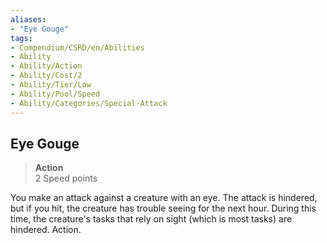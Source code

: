 ```yaml
---
aliases:
- "Eye Gouge"
tags:
- Compendium/CSRD/en/Abilities
- Ability
- Ability/Action
- Ability/Cost/2
- Ability/Tier/Low
- Ability/Pool/Speed
- Ability/Categories/Special-Attack
---
```


  
## Eye Gouge  
>**Action**  
>2 Speed points
  
You make an attack against a creature with an eye. The attack is hindered, but if you hit, the creature has trouble seeing for the next hour. During this time, the creature's tasks that rely on sight (which is most tasks) are hindered. Action.